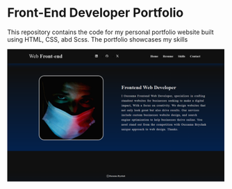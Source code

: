 # Front-End Developer Portfolio

This repository contains the code for my personal portfolio website built using HTML, CSS, abd Scss. The portfolio showcases my skills


<img src="screenshot.png" alt="" width="500px">